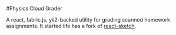 #Physics Cloud Grader

A react, fabric.js, yii2-backed utility for grading scanned homework assignments. It started life has a fork of [react-sketch](https://github.com/tbolis/react-sketch/tree/master/src).
